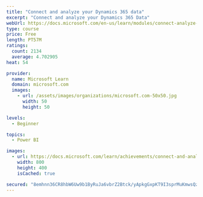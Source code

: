 ```yaml
---
title: "Connect and analyze your Dynamics 365 data​"
excerpt: "Connect and analyze your Dynamics 365 Data​"
webUrl: https://docs.microsoft.com/en-us/learn/modules/connect-analyze-dynamics-365-data/
type: course
price: Free
length: PT57M
ratings:
  count: 2134
  average: 4.702905
heat: 54

provider:
  name: Microsoft Learn
  domain: microsoft.com
  images:
    - url: /assets/images/organizations/microsoft.com-50x50.jpg
      width: 50
      height: 50

levels:
  - Beginner

topics:
  - Power BI

images:
  - url: https://docs.microsoft.com/learn/achievements/connect-and-analyze-your-microsoft-dynamics-365-data-social.png
    width: 800
    height: 400
    isCached: true

secured: "8emhnn36CR8hbW6Uw9b1ByRuJa6vbrZ2Btck/yApkgGxpKT9I3sprMuKmwsQz9A5iHsTnGfIiVrToLC/Z3uNfCjXWaOcE+ct3hGaBmMGHE9EYxy6O6aKAN3AsdGRCSbROFu5y2/50WVr6nMNj4WCqRYn/R+6aDXHASbSsD4UltOjxg+XqnaELRPmdT2fYUCLeBmNsvYQ0uViMPnMseKEQOLjS/yIAWNQYJkwCDxJoj7RX4nKA6CjY75bCg3P4OP4HCEXvrA6TDqZ1Fe5XoVAc0dEV9qmmGkT/5yX9teFr7Ei+xDgWguxa4KOQkguE3p2ocSxHKVIWAIk52bl1e1HtwR/PGd7aQWb6mkiC9FpCKX0QgelfRA45QW7wYfYKNGtttyXIwkaEj+RXtMtZ1eHtUpWU2a7pAV10owxezZ9/4Q=;jsPvJZAyKvVUSV1OdiKzRA=="
---
```


